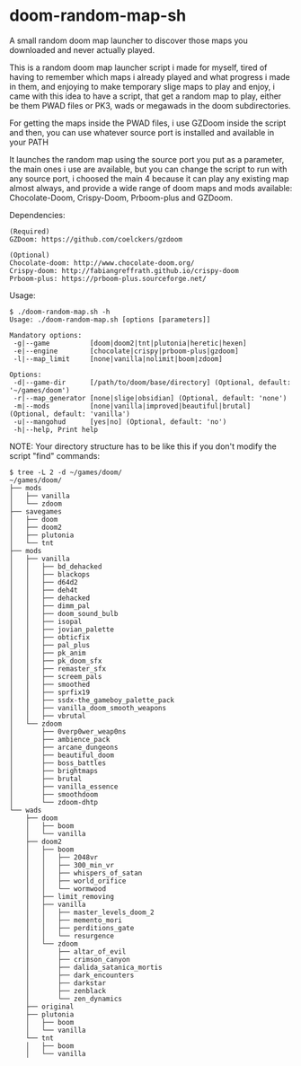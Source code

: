# doom-random-map-sh
A small random doom map launcher to discover those maps you downloaded and never actually played.

This is a random doom map launcher script i made for myself, tired of having to remember which maps i already played and what progress i made in them, and enjoying to make temporary slige maps to play and enjoy, i came with this idea to have a script, that get a random map to play, either be them PWAD files or PK3, wads or megawads in the doom subdirectories.

For getting the maps inside the PWAD files, i use GZDoom inside the script and then, you can use whatever source port is installed and available in your PATH

It launches the random map using the source port you put as a parameter, the main ones i use are available, but you can change the script to run with any source port, i choosed the main 4 because it can play any existing map almost always, and provide a wide range of doom maps and mods available: Chocolate-Doom, Crispy-Doom, Prboom-plus and GZDoom.

Dependencies:

```
(Required)
GZDoom: https://github.com/coelckers/gzdoom

(Optional)
Chocolate-doom: http://www.chocolate-doom.org/
Crispy-doom: http://fabiangreffrath.github.io/crispy-doom
Prboom-plus: https://prboom-plus.sourceforge.net/
```

Usage:

```
$ ./doom-random-map.sh -h
Usage: ./doom-random-map.sh [options [parameters]]

Mandatory options:
 -g|--game          [doom|doom2|tnt|plutonia|heretic|hexen]
 -e|--engine        [chocolate|crispy|prboom-plus|gzdoom]
 -l|--map_limit     [none|vanilla|nolimit|boom|zdoom]

Options:
 -d|--game-dir      [/path/to/doom/base/directory] (Optional, default: '~/games/doom')
 -r|--map_generator [none|slige|obsidian] (Optional, default: 'none')
 -m|--mods          [none|vanilla|improved|beautiful|brutal] (Optional, default: 'vanilla')
 -u|--mangohud      [yes|no] (Optional, default: 'no')
 -h|--help, Print help
 ```

NOTE: Your directory structure has to be like this if you don't modify the script "find" commands:

```
$ tree -L 2 -d ~/games/doom/
~/games/doom/
├── mods
│   ├── vanilla
│   └── zdoom
├── savegames
│   ├── doom
│   ├── doom2
│   ├── plutonia
│   └── tnt
├── mods
│   ├── vanilla
│   │   ├── bd_dehacked
│   │   ├── blackops
│   │   ├── d64d2
│   │   ├── deh4t
│   │   ├── dehacked
│   │   ├── dimm_pal
│   │   ├── doom_sound_bulb
│   │   ├── isopal
│   │   ├── jovian_palette
│   │   ├── obticfix
│   │   ├── pal_plus
│   │   ├── pk_anim
│   │   ├── pk_doom_sfx
│   │   ├── remaster_sfx
│   │   ├── screem_pals
│   │   ├── smoothed
│   │   ├── sprfix19
│   │   ├── ssdx-the_gameboy_palette_pack
│   │   ├── vanilla_doom_smooth_weapons
│   │   ├── vbrutal
│   └── zdoom
│       ├── 0verp0wer_weap0ns
│       ├── ambience_pack
│       ├── arcane_dungeons
│       ├── beautiful_doom
│       ├── boss_battles
│       ├── brightmaps
│       ├── brutal
│       ├── vanilla_essence
│       ├── smoothdoom
│       └── zdoom-dhtp
└── wads
    ├── doom
    │   ├── boom
    │   └── vanilla
    ├── doom2
    │   ├── boom
    │   │   ├── 2048vr
    │   │   ├── 300_min_vr
    │   │   ├── whispers_of_satan
    │   │   ├── world_orifice
    │   │   └── wormwood
    │   ├── limit_removing
    │   ├── vanilla
    │   │   ├── master_levels_doom_2
    │   │   ├── memento_mori
    │   │   ├── perditions_gate
    │   │   └── resurgence
    │   └── zdoom
    │       ├── altar_of_evil
    │       ├── crimson_canyon
    │       ├── dalida_satanica_mortis
    │       ├── dark_encounters
    │       ├── darkstar
    │       ├── zenblack
    │       └── zen_dynamics
    ├── original
    ├── plutonia
    │   ├── boom
    │   └── vanilla
    └── tnt
    │   ├── boom
    │   └── vanilla
```
